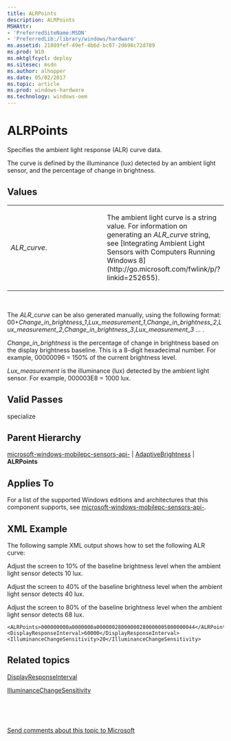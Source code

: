 ```yaml
---
title: ALRPoints
description: ALRPoints
MSHAttr:
- 'PreferredSiteName:MSDN'
- 'PreferredLib:/library/windows/hardware'
ms.assetid: 21889fef-49ef-4b6d-bc07-2d698c72d789
ms.prod: W10
ms.mktglfcycl: deploy
ms.sitesec: msdn
ms.author: alhopper
ms.date: 05/02/2017
ms.topic: article
ms.prod: windows-hardware
ms.technology: windows-oem
---
```


# ALRPoints


Specifies the ambient light response (ALR) curve data.

The curve is defined by the illuminance (lux) detected by an ambient light sensor, and the percentage of change in brightness.

## Values


<table>
<colgroup>
<col width="50%" />
<col width="50%" />
</colgroup>
<tbody>
<tr class="odd">
<td><p><em>ALR_curve</em>.</p></td>
<td><p>The ambient light curve is a string value. For information on generating an <em>ALR_curve</em> string, see [Integrating Ambient Light Sensors with Computers Running Windows 8](http://go.microsoft.com/fwlink/p/?linkid=252655).</p></td>
</tr>
</tbody>
</table>

 

The *ALR\_curve* can be also generated manually, using the following format: 00+*Change\_in\_brightness\_1*,*Lux\_measurement\_1*,*Change\_in\_brightness\_2*,*Lux\_measurement\_2*,*Change\_in\_brightness\_3*,*Lux\_measurement\_3* … .

*Change\_in\_brightness* is the percentage of change in brightness based on the display brightness baseline. This is a 8-digit hexadecimal number. For example, 00000096 = 150% of the current brightness level.

*Lux\_measurement* is the illuminance (lux) detected by the ambient light sensor. For example, 000003E8 = 1000 lux.

## Valid Passes


specialize

## Parent Hierarchy


[microsoft-windows-mobilepc-sensors-api-](microsoft-windows-mobilepc-sensors-api.md) | [AdaptiveBrightness](microsoft-windows-mobilepc-sensors-api-adaptivebrightness.md) | **ALRPoints**

## Applies To


For a list of the supported Windows editions and architectures that this component supports, see [microsoft-windows-mobilepc-sensors-api-](microsoft-windows-mobilepc-sensors-api.md).

## XML Example


The following sample XML output shows how to set the following ALR curve:

Adjust the screen to 10% of the baseline brightness level when the ambient light sensor detects 10 lux.

Adjust the screen to 40% of the baseline brightness level when the ambient light sensor detects 40 lux.

Adjust the screen to 80% of the baseline brightness level when the ambient light sensor detects 68 lux.

``` syntax
<ALRPoints>000000000a0000000a00000028000000280000005000000044</ALRPoints>
<DisplayResponseInterval>60000</DisplayResponseInterval>
<IlluminanceChangeSensitivity>20</IlluminanceChangeSensitivity>
```

## Related topics


[DisplayResponseInterval](microsoft-windows-mobilepc-sensors-api-adaptivebrightness-displayresponseinterval.md)

[IlluminanceChangeSensitivity](microsoft-windows-mobilepc-sensors-api-adaptivebrightness-illuminancechangesensitivity.md)

 

 

[Send comments about this topic to Microsoft](mailto:wsddocfb@microsoft.com?subject=Documentation%20feedback%20%5Bp_unattend\p_unattend%5D:%20ALRPoints%20%20RELEASE:%20%2810/3/2016%29&body=%0A%0APRIVACY%20STATEMENT%0A%0AWe%20use%20your%20feedback%20to%20improve%20the%20documentation.%20We%20don't%20use%20your%20email%20address%20for%20any%20other%20purpose,%20and%20we'll%20remove%20your%20email%20address%20from%20our%20system%20after%20the%20issue%20that%20you're%20reporting%20is%20fixed.%20While%20we're%20working%20to%20fix%20this%20issue,%20we%20might%20send%20you%20an%20email%20message%20to%20ask%20for%20more%20info.%20Later,%20we%20might%20also%20send%20you%20an%20email%20message%20to%20let%20you%20know%20that%20we've%20addressed%20your%20feedback.%0A%0AFor%20more%20info%20about%20Microsoft's%20privacy%20policy,%20see%20http://privacy.microsoft.com/default.aspx. "Send comments about this topic to Microsoft")





